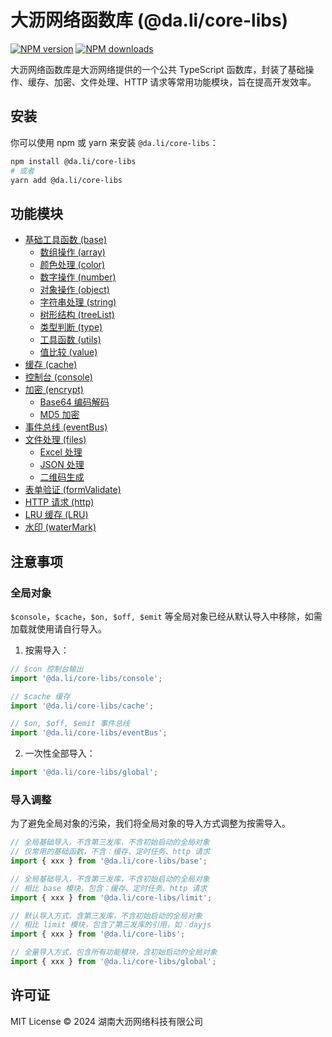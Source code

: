 # 大沥网络函数库 (@da.li/core-libs)

[![NPM version](https://img.shields.io/npm/v/@da.li/core-libs.svg?style=flat)](https://npmjs.org/package/@da.li/core-libs)
[![NPM downloads](https://img.shields.io/npm/dm/@da.li/core-libs.svg?style=flat)](https://npmjs.org/package/@da.li/core-libs)

大沥网络函数库是大沥网络提供的一个公共 TypeScript 函数库，封装了基础操作、缓存、加密、文件处理、HTTP 请求等常用功能模块，旨在提高开发效率。

## 安装

你可以使用 npm 或 yarn 来安装 `@da.li/core-libs`：

```bash
npm install @da.li/core-libs
# 或者
yarn add @da.li/core-libs
```

## 功能模块

-   [基础工具函数 (base)](./wiki/base/index.md)
    -   [数组操作 (array)](./wiki/base/array.md)
    -   [颜色处理 (color)](./wiki/base/color.md)
    -   [数字操作 (number)](./wiki/base/number.md)
    -   [对象操作 (object)](./wiki/base/object.md)
    -   [字符串处理 (string)](./wiki/base/string.md)
    -   [树形结构 (treeList)](./wiki/base/treeList.md)
    -   [类型判断 (type)](./wiki/base/type.md)
    -   [工具函数 (utils)](./wiki/base/utils.md)
    -   [值比较 (value)](./wiki/base/value.md)
-   [缓存 (cache)](./wiki/cache/index.md)
-   [控制台 (console)](./wiki/console.md)
-   [加密 (encrypt)](./wiki/encrypt/index.md)
    -   [Base64 编码解码](./wiki/encrypt/base64.md)
    -   [MD5 加密](./wiki/encrypt/md5.md)
-   [事件总线 (eventBus)](./wiki/eventBus.md)
-   [文件处理 (files)](./wiki/files/index.md)
    -   [Excel 处理](./wiki/files/excel.md)
    -   [JSON 处理](./wiki/files/json.md)
    -   [二维码生成](./wiki/files/qr.md)
-   [表单验证 (formValidate)](./wiki/formValidate.md)
-   [HTTP 请求 (http)](./wiki/http/index.md)
-   [LRU 缓存 (LRU)](./wiki/LRU.md)
-   [水印 (waterMark)](./wiki/waterMark.md)

## 注意事项

### 全局对象

`$console`，`$cache`，`$on, $off, $emit` 等全局对象已经从默认导入中移除，如需加载就使用请自行导入。

1. 按需导入：

```typescript
// $con 控制台输出
import '@da.li/core-libs/console';

// $cache 缓存
import '@da.li/core-libs/cache';

// $on, $off, $emit 事件总线
import '@da.li/core-libs/eventBus';
```

2. 一次性全部导入：

```typescript
import '@da.li/core-libs/global';
```

### 导入调整

为了避免全局对象的污染，我们将全局对象的导入方式调整为按需导入。

```typescript
// 全局基础导入，不含第三发库，不含初始启动的全局对象
// 仅常用的基础函数，不含：缓存、定时任务、http 请求
import { xxx } from '@da.li/core-libs/base';

// 全局基础导入，不含第三发库，不含初始启动的全局对象
// 相比 base 模块，包含：缓存、定时任务、http 请求
import { xxx } from '@da.li/core-libs/limit';

// 默认导入方式，含第三发库，不含初始启动的全局对象
// 相比 limit 模块，包含了第三发库的引用，如：dayjs
import { xxx } from '@da.li/core-libs';

// 全量导入方式，包含所有功能模块，含初始启动的全局对象
import { xxx } from '@da.li/core-libs/global';
```

## 许可证

MIT License © 2024 湖南大沥网络科技有限公司
